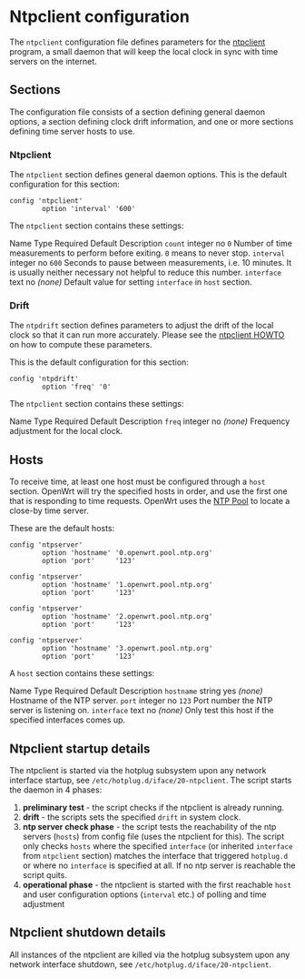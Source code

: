 # Ntpclient configuration

The `ntpclient` configuration file defines parameters for the [ntpclient](http://doolittle.icarus.com/ntpclient/ "http://doolittle.icarus.com/ntpclient/") program, a small daemon that will keep the local clock in sync with time servers on the internet.

## Sections

The configuration file consists of a section defining general daemon options, a section defining clock drift information, and one or more sections defining time server hosts to use.

### Ntpclient

The `ntpclient` section defines general daemon options. This is the default configuration for this section:

```
config 'ntpclient'
        option 'interval' '600'
```

The `ntpclient` section contains these settings:

Name Type Required Default Description `count` integer no `0` Number of time measurements to perform before exiting. `0` means to never stop. `interval` integer no `600` Seconds to pause between measurements, i.e. 10 minutes. It is usually neither necessary not helpful to reduce this number. `interface` text no *(none)* Default value for setting `interface` in `host` section.

### Drift

The `ntpdrift` section defines parameters to adjust the drift of the local clock so that it can run more accurately. Please see the [ntpclient HOWTO](http://doolittle.icarus.com/ntpclient/HOWTO "http://doolittle.icarus.com/ntpclient/HOWTO") on how to compute these parameters.

This is the default configuration for this section:

```
config 'ntpdrift'
        option 'freq' '0'
```

The `ntpclient` section contains these settings:

Name Type Required Default Description `freq` integer no *(none)* Frequency adjustment for the local clock.

## Hosts

To receive time, at least one host must be configured through a `host` section. OpenWrt will try the specified hosts in order, and use the first one that is responding to time requests. OpenWrt uses the [NTP Pool](http://www.pool.ntp.org/ "http://www.pool.ntp.org/") to locate a close-by time server.

These are the default hosts:

```
config 'ntpserver'
        option 'hostname' '0.openwrt.pool.ntp.org'
        option 'port'     '123'
 
config 'ntpserver'
        option 'hostname' '1.openwrt.pool.ntp.org'
        option 'port'     '123'
 
config 'ntpserver'
        option 'hostname' '2.openwrt.pool.ntp.org'
        option 'port'     '123'
 
config 'ntpserver'
        option 'hostname' '3.openwrt.pool.ntp.org'
        option 'port'     '123'
```

A `host` section contains these settings:

Name Type Required Default Description `hostname` string yes *(none)* Hostname of the NTP server. `port` integer no `123` Port number the NTP server is listening on. `interface` text no *(none)* Only test this host if the specified interfaces comes up.

## Ntpclient startup details

The ntpclient is started via the hotplug subsystem upon any network interface startup, see `/etc/hotplug.d/iface/20-ntpclient`. The script starts the daemon in 4 phases:

1. **preliminary test** - the script checks if the ntpclient is already running.
2. **drift** - the scripts sets the specified `drift` in system clock.
3. **ntp server check phase** - the script tests the reachability of the ntp servers (`hosts`) from config file (uses the ntpclient for this). The script only checks `hosts` where the specified `interface` (or inherited `interface` from `ntpclient` section) matches the interface that triggered `hotplug.d` or where no `interface` is specified at all. If no ntp server is reachable the script quits.
4. **operational phase** - the ntpclient is started with the first reachable `host` and user configuration options (`interval` etc.) of polling and time adjustment

## Ntpclient shutdown details

All instances of the ntpclient are killed via the hotplug subsystem upon any network interface shutdown, see `/etc/hotplug.d/iface/20-ntpclient`.
